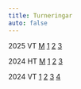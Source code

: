 ```yaml
---
title: Turneringar
auto: false
---
```


<!-- 2025 Sommar RIO
[A](https://christernilsson.github.io/2025/013-FloatingBerger/?TITLE=2025+RIO+A&GAMES=1&ROUNDS=9&SORT=0&ONE=1&BALANCE=1&p=1771+Onni+Aikio&p=1607+Helge+Bergstr%C3%B6m&p=1542+Jonas+H%C3%B6k&p=1679+Lars+Johansson&p=1600+Per+Eriksson&p=1631+Christer+Nilsson&p=1699+Per+Hamnstr%C3%B6m&p=1504+Thomas+Paulin&p=1706+Abbas+Razavi&p=1582+Jouko+Liistamo&r1=101x1&r2=0r010&r3=10011&r4=01001&r5=01111&r6=rx0r1&r7=11100&r8=xx011&r9=0rxx0)
[B](https://christernilsson.github.io/2025/013-FloatingBerger/?TITLE=RIO+2025+B&GAMES=2&ROUNDS=9&SORT=0&ONE=1&BALANCE=0&p=1504+Thomas+Paulin&p=1773+Per+Eriksson&p=1676+Onni+Aikio&p=1600+Roland+Eriksson&p=1598+Helge+Bergstr%C3%B6m&p=1666+Abbas+Razavi&p=1621+Jouko+Liistamo&p=1570+Per+Hamnstr%C3%B6m&p=1700+Christer+Nilsson&r1=011x&r2=r00x&r15=xx0x&r16=xx1x) -->

2025 VT
[M](https://member.schack.se/ShowTournamentServlet?id=15529)
[1](https://member.schack.se/ShowTournamentServlet?id=15530)
[2](https://member.schack.se/ShowTournamentServlet?id=15531)
[3](https://member.schack.se/ShowTournamentServlet?id=15532)

2024 HT
[M](https://member.schack.se/ShowTournamentServlet?id=14507)
[1](https://member.schack.se/ShowTournamentServlet?id=14508)
[2](https://member.schack.se/ShowTournamentServlet?id=14509)
[3](https://member.schack.se/ShowTournamentServlet?id=14510)

2024 VT
[1](https://member.schack.se/ShowTournamentServlet?id=13627)
[2](https://member.schack.se/ShowTournamentServlet?id=13628)
[3](https://member.schack.se/ShowTournamentServlet?id=13631)
[4](https://member.schack.se/ShowTournamentServlet?id=13633)
